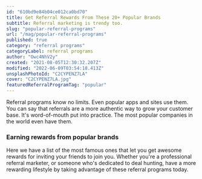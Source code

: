 ```yaml
---
id: "610bd9e84b04ce012ca0bd70"
title: Get Referral Rewards From These 20+ Popular Brands
subtitle: Referral marketing is trendy too.
slug: "popular-referral-programs"
url: "/mag/popular-referral-programs"
published: true
category: "referral programs"
categoryLabel: referral programs
author: "Owc4NhV2y"
created: "2021-08-05T12:30:32.207Z"
modified: "2022-06-09T03:54:18.413Z"
unsplashPhotoId: "C2CYPENZ7LA"
cover: "C2CYPENZ7LA.jpg"
featuredReferralProgramTag: "popular"
---
```

Referral programs know no limits. Even popular apps and sites use them. You can say that referrals are a more authentic way to grow your customer base. It's word-of-mouth put into practice. The most popular companies in the world even have them.

### **Earning rewards from popular brands**

Here we have a list of the most famous ones that let you get awesome rewards for inviting your friends to join you. Whether you're a professional referral marketer, or someone who's dedicated to deal hunting, have a more rewarding lifestyle by taking advantage of these referral programs today.